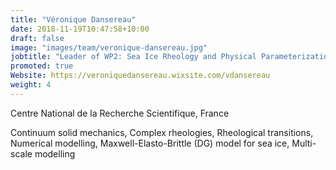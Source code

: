 ```yaml
---
title: "Véronique Dansereau"
date: 2018-11-19T10:47:58+10:00
draft: false
image: "images/team/veronique-dansereau.jpg"
jobtitle: "Leader of WP2: Sea Ice Rheology and Physical Parameterizations"
promoted: true
Website: https://veroniquedansereau.wixsite.com/vdansereau
weight: 4
---
```


Centre National de la Recherche Scientifique, France

Continuum solid mechanics, Complex rheologies, Rheological transitions, Numerical modelling, Maxwell-Elasto-Brittle (DG) model for sea ice, Multi-scale modelling
